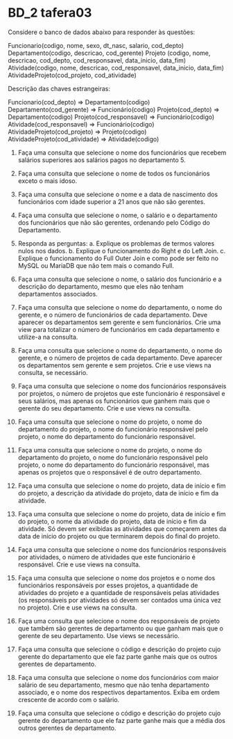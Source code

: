 # BD_2 tafera03

Considere o banco de dados abaixo para responder às questões:

Funcionario(codigo, nome, sexo, dt_nasc, salario, cod_depto)
Departamento(codigo, descricao, cod_gerente)
Projeto (codigo, nome, descricao, cod_depto, cod_responsavel, data_inicio, data_fim) 
Atividade(codigo, nome, descricao, cod_responsavel, data_inicio, data_fim)
AtividadeProjeto(cod_projeto, cod_atividade)

Descrição das chaves estrangeiras:

Funcionario(cod_depto) ⇒ Departamento(codigo)
Departamento(cod_gerente) ⇒ Funcionário(codigo)
Projeto(cod_depto) ⇒ Departamento(codigo)
Projeto(cod_responsavel) ⇒ Funcionário(codigo)
Atividade(cod_responsavel) ⇒ Funcionário(codigo)
AtividadeProjeto(cod_projeto) ⇒ Projeto(codigo)
AtividadeProjeto(cod_atividade) ⇒ Atividade(codigo)



1. Faça uma consulta que selecione o nome dos funcionários que recebem salários superiores aos salários pagos no departamento 5.

2. Faça uma consulta que selecione o nome de todos os funcionários exceto o mais idoso.

3. Faça uma consulta que selecione o nome e a data de nascimento dos funcionários com idade superior a 21 anos que não são gerentes.

4. Faça uma consulta que selecione o nome, o salário e o departamento dos funcionários que não são gerentes, ordenando pelo Código do Departamento.

5. Responda as perguntas:
    a. Explique os problemas de termos valores nulos nos dados.
    b. Explique o funcionamento do Right e do Left Join.
    c. Explique o funcionamento do Full Outer Join e como pode ser feito no MySQL ou MariaDB que não tem mais o comando Full.

6. Faça uma consulta que selecione o nome, o salário dos funcionário e a descrição do departamento, mesmo que eles não tenham departamentos associados.

7. Faça uma consulta que selecione o nome do departamento, o nome do gerente, e o número de funcionários de cada departamento. Deve aparecer os departamentos sem gerente e sem funcionários. Crie uma view para totalizar o número de funcionários em cada departamento e utilize-a na consulta.

8. Faça uma consulta que selecione o nome do departamento, o nome do gerente, e o número de projetos de cada departamento. Deve aparecer os departamentos sem gerente e sem projetos. Crie e use views na consulta, se necessário.

9. Faça uma consulta que selecione o nome dos funcionários responsáveis por projetos, o número de projetos que este funcionário é responsável e seus salários, mas apenas os funcionários que ganhem mais que o gerente do seu departamento. Crie e use views na consulta.

10. Faça uma consulta que selecione o nome do projeto, o nome do departamento do projeto, o nome do funcionário responsável pelo projeto, o nome do departamento do funcionário responsável.

11. Faça uma consulta que selecione o nome do projeto, o nome do departamento do projeto, o nome do funcionário responsável pelo projeto, o nome do departamento do funcionário responsável, mas apenas os projetos que o responsável é de outro departamento.

12. Faça uma consulta que selecione o nome do projeto, data de início e fim do projeto, a descrição da atividade do projeto, data de início e fim da atividade.

13. Faça uma consulta que selecione o nome do projeto, data de início e fim do projeto, o nome da atividade do projeto, data de início e fim da atividade. Só devem ser exibidas as atividades que começarem antes da data de início do projeto ou que terminarem depois do final do projeto.

14. Faça uma consulta que selecione o nome dos funcionários responsáveis por atividades, o número de atividades que este funcionário é responsável. Crie e use views na consulta.

15. Faça uma consulta que selecione o nome dos projetos e o nome dos funcionários responsáveis por esses projetos, a quantidade de atividades do projeto e a quantidade de responsáveis pelas atividades (os responsáveis por atividades só devem ser contados uma única vez no projeto). Crie e use views na consulta.

16. Faça uma consulta que selecione o nome dos responsáveis de projeto que também são gerentes de departamento ou que ganham mais que o gerente de seu departamento. Use views se necessário.

17. Faça uma consulta que selecione o código  e descrição do projeto cujo gerente do departamento que ele faz parte ganhe mais que os outros gerentes de departamento.

18. Faça uma consulta que selecione o nome dos funcionários com maior salário de seu departamento, mesmo que não tenha departamento associado, e o nome dos respectivos departamentos. Exiba em ordem crescente de acordo com o salário.

19. Faça uma consulta que selecione o código  e descrição do projeto cujo gerente do departamento que ele faz parte ganhe mais que a média dos outros gerentes de departamento.
